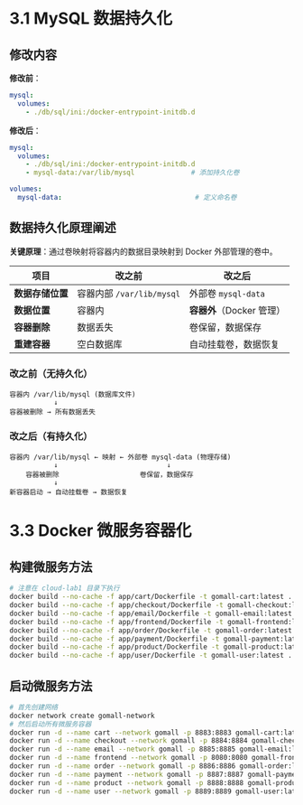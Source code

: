 # 3.1 MySQL 数据持久化

## 修改内容

**修改前**：
```yaml
mysql:
  volumes:
    - ./db/sql/ini:/docker-entrypoint-initdb.d
```

**修改后**：
```yaml
mysql:
  volumes:
    - ./db/sql/ini:/docker-entrypoint-initdb.d
    - mysql-data:/var/lib/mysql              # 添加持久化卷

volumes:
  mysql-data:                                 # 定义命名卷
```

## 数据持久化原理阐述

**关键原理**：通过卷映射将容器内的数据目录映射到 Docker 外部管理的卷中。

| 项目 | 改之前 | 改之后 |
|------|--------|--------|
| **数据存储位置** | 容器内部 `/var/lib/mysql` | 外部卷 `mysql-data` |
| **数据位置** | 容器内 | **容器外**（Docker 管理） |
| **容器删除** | 数据丢失 | 卷保留，数据保存 |
| **重建容器** | 空白数据库 | 自动挂载卷，数据恢复 |

### 改之前（无持久化）
```
容器内 /var/lib/mysql (数据库文件)
           ↓
容器被删除 → 所有数据丢失
```

### 改之后（有持久化）
```
容器内 /var/lib/mysql ← 映射 ← 外部卷 mysql-data (物理存储)
           ↓                           ↓
    容器被删除                    卷保留，数据保存
           ↓
新容器启动 → 自动挂载卷 → 数据恢复 
```



# 3.3 Docker 微服务容器化
## 构建微服务方法
```bash
# 注意在 cloud-lab1 目录下执行
docker build --no-cache -f app/cart/Dockerfile -t gomall-cart:latest .
docker build --no-cache -f app/checkout/Dockerfile -t gomall-checkout:latest .
docker build --no-cache -f app/email/Dockerfile -t gomall-email:latest .
docker build --no-cache -f app/frontend/Dockerfile -t gomall-frontend:latest . ## ？目前frontend的build.sh遇到了点问题
docker build --no-cache -f app/order/Dockerfile -t gomall-order:latest .     ## ？同上问题
docker build --no-cache -f app/payment/Dockerfile -t gomall-payment:latest .
docker build --no-cache -f app/product/Dockerfile -t gomall-product:latest .
docker build --no-cache -f app/user/Dockerfile -t gomall-user:latest .
```
## 启动微服务方法
```bash
# 首先创建网络
docker network create gomall-network
# 然后启动所有微服务容器
docker run -d --name cart --network gomall -p 8883:8883 gomall-cart:latest
docker run -d --name checkout --network gomall -p 8884:8884 gomall-checkout:latest
docker run -d --name email --network gomall -p 8885:8885 gomall-email:latest
docker run -d --name frontend --network gomall -p 8080:8080 gomall-frontend:latest
docker run -d --name order --network gomall -p 8886:8886 gomall-order:latest
docker run -d --name payment --network gomall -p 8887:8887 gomall-payment:latest
docker run -d --name product --network gomall -p 8888:8888 gomall-product:latest
docker run -d --name user --network gomall -p 8889:8889 gomall-user:latest
```